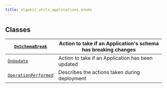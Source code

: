 ```yaml
---
title: algokit_utils.applications.enums
---
```


## Classes

| [`OnSchemaBreak`](#algokit_utils.applications.enums.OnSchemaBreak)           | Action to take if an Application's schema has breaking changes |
| ---------------------------------------------------------------------------- | -------------------------------------------------------------- |
| [`OnUpdate`](#algokit_utils.applications.enums.OnUpdate)                     | Action to take if an Application has been updated              |
| [`OperationPerformed`](#algokit_utils.applications.enums.OperationPerformed) | Describes the actions taken during deployment                  |
